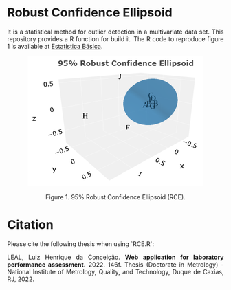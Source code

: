# Robust Confidence Ellipsoid

<div align="justify">
<p>It is a statistical method for outlier detection in a multivariate data set. This repository provides a R function for build it. The R code to reproduce figure 1 is available at <a target='_blank' rel='noopener noreferrer' href='https://statisticalmetrology.shinyapps.io/basicstat/'>Estatística Básica</a>.</p>
</div>

<p align="center">
<img src="RCE.png" alt="Drawing"/>
</p>
<center>Figure 1. 95% Robust Confidence Ellipsoid (RCE).</center>

# Citation

<div align="justify">
Please cite the following thesis when using `RCE.R`:

LEAL, Luiz Henrique da Conceição. <b>Web application for laboratory performance assessment.</b> 2022. 146f. Thesis (Doctorate in Metrology) - National Institute of Metrology, Quality, and Technology, Duque de Caxias, RJ, 2022.
</div>
